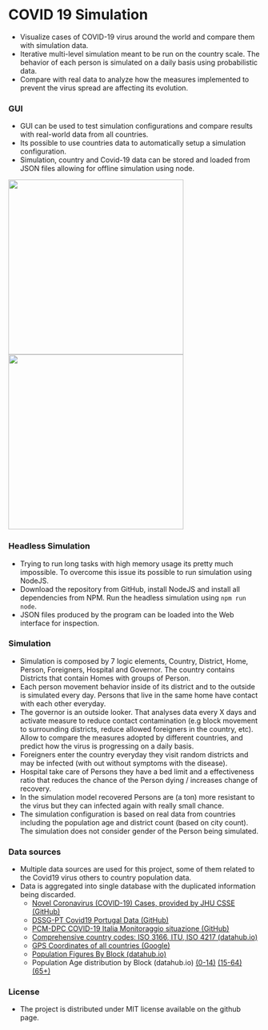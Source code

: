 # COVID 19 Simulation
 - Visualize cases of COVID-19 virus around the world and compare them with simulation data.
 - Iterative multi-level simulation meant to be run on the country scale. The behavior of each person is simulated on a daily basis using probabilistic data.
 - Compare with real data to analyze how the measures implemented to prevent the virus spread are affecting its evolution.



### GUI

- GUI can be used to test simulation configurations and compare results with real-world data from all countries.
- Its possible to use countries data to automatically setup a simulation configuration.
- Simulation, country and Covid-19 data can be stored and loaded from JSON files allowing for offline simulation using node.

<img src="https://raw.githubusercontent.com/tentone/covisim/master/readme/screenshot_1.png" width="350"><img src="https://raw.githubusercontent.com/tentone/covisim/master/readme/screenshot_2.png" width="350">



### Headless Simulation

- Trying to run long tasks with high memory usage its pretty much impossible. To overcome this issue its possible to run simulation using NodeJS.
- Download the repository from GitHub, install NodeJS and  install all dependencies from NPM. Run the headless simulation using `npm run node`.
- JSON files produced by the program can be loaded into the Web interface for inspection.



### Simulation

- Simulation is composed by 7 logic elements, Country, District, Home, Person, Foreigners, Hospital and Governor. The country contains Districts that contain Homes with groups of Person.
- Each person movement behavior inside of its district and to the outside is simulated every day. Persons that live in the same home have contact with each other everyday.
- The governor is an outside looker. That analyses data every X days and activate measure to reduce contact contamination (e.g block movement to surrounding districts, reduce allowed foreigners in the country, etc). Allow to compare the measures adopted by different countries, and predict how the virus is progressing on a daily basis.
- Foreigners enter the country everyday they visit random districts and may be infected (with out without symptoms with the disease).
- Hospital take care of Persons they have a bed limit and a effectiveness ratio that reduces the chance of the Person dying / increases change of recovery.
- In the simulation model recovered Persons are (a ton) more resistant to the virus but they can infected again with really small chance.
- The simulation configuration is based on real data from countries including the population age and district count (based on city count). The simulation does not consider gender of the Person being simulated.



### Data sources

- Multiple data sources are used for this project, some of them related to the Covid19 virus others to country population data.
- Data is aggregated into single database with the duplicated information being discarded.
    - [Novel Coronavirus (COVID-19) Cases, provided by JHU CSSE (GitHub)](https://github.com/CSSEGISandData/COVID-19) 
    - [DSSG-PT Covid19 Portugal Data (GitHub)](https://github.com/dssg-pt/covid19pt-data)
    - [PCM-DPC COVID-19 Italia Monitoraggio situazione (GitHub)](https://github.com/pcm-dpc/COVID-19)
    - [Comprehensive country codes: ISO 3166, ITU, ISO 4217  (datahub.io)](https://datahub.io/core/country-codes)
    - [GPS Coordinates of all countries (Google)](https://developers.google.com/public-data/docs/canonical/countries_csv)
    - [Population Figures By Block (datahub.io)](https://datahub.io/JohnSnowLabs/population-figures-by-country)
    - Population Age distribution by Block (datahub.io) [(0-14)](https://datahub.io/world-bank/sp.pop.0014.to.zs) [(15-64)](https://datahub.io/world-bank/sp.pop.1564.to.zs) [(65+)](https://datahub.io/world-bank/sp.pop.65up.to.zs)



### License

 - The project is distributed under MIT license available on the github page.

